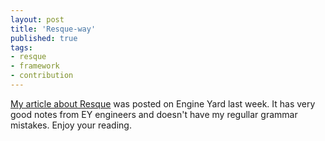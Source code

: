 ```yaml
--- 
layout: post
title: 'Resque-way'
published: true
tags: 
- resque
- framework
- contribution
---
```


[My article about Resque](http://www.engineyard.com/blog/2011/the-resque-way/) was posted on Engine Yard last week. It has very good notes from EY engineers and doesn't have my regullar grammar mistakes. Enjoy your reading.
<!--more-->
